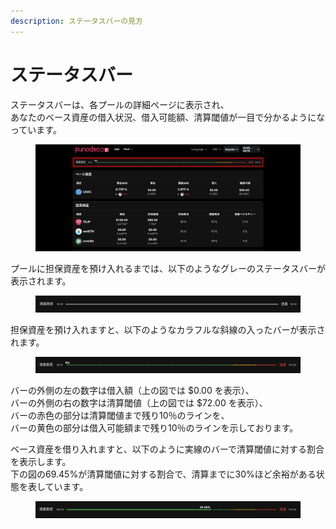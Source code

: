 ```yaml
---
description: ステータスバーの見方
---
```


# ステータスバー

ステータスバーは、各プールの詳細ページに表示され、\
あなたのベース資産の借入状況、借入可能額、清算閾値が一目で分かるようになっています。

<figure><img src="../../.gitbook/assets/Group 20d.png" alt=""><figcaption></figcaption></figure>

プールに担保資産を預け入れるまでは、以下のようなグレーのステータスバーが表示されます。

<figure><img src="../../.gitbook/assets/image (1).png" alt=""><figcaption></figcaption></figure>

担保資産を預け入れますと、以下のようなカラフルな斜線の入ったバーが表示されます。

<figure><img src="../../.gitbook/assets/image (1) (1).png" alt=""><figcaption></figcaption></figure>

バーの外側の左の数字は借入額（上の図では $0.00 を表示）、\
バーの外側の右の数字は清算閾値（上の図では $72.00 を表示）、\
バーの赤色の部分は清算閾値まで残り10％のラインを、\
バーの黄色の部分は借入可能額まで残り10％のラインを示しております。

ベース資産を借り入れますと、以下のように実線のバーで清算閾値に対する割合を表示します。\
下の図の69.45%が清算閾値に対する割合で、清算までに30%ほど余裕がある状態を表しています。

<figure><img src="../../.gitbook/assets/image (2).png" alt=""><figcaption></figcaption></figure>

